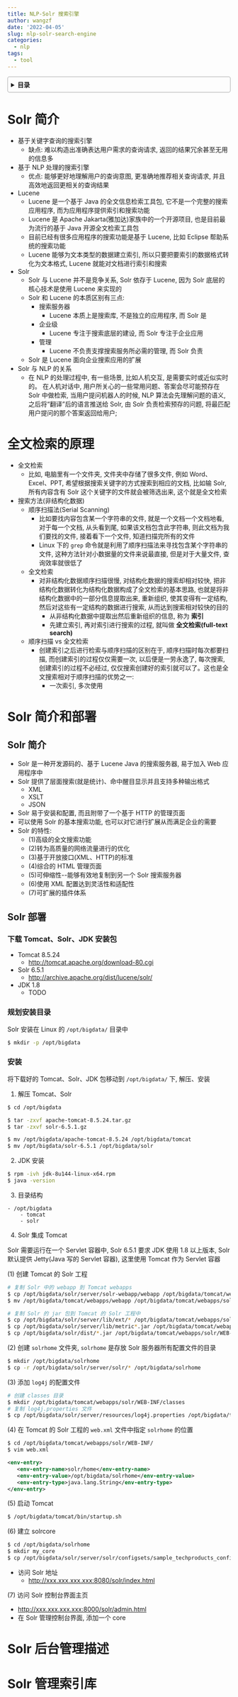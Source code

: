 ```yaml
---
title: NLP-Solr 搜索引擎
author: wangzf
date: '2022-04-05'
slug: nlp-solr-search-engine
categories:
  - nlp
tags:
  - tool
---
```


<style>
details {
    border: 1px solid #aaa;
    border-radius: 4px;
    padding: .5em .5em 0;
}
summary {
    font-weight: bold;
    margin: -.5em -.5em 0;
    padding: .5em;
}
details[open] {
    padding: .5em;
}
details[open] summary {
    border-bottom: 1px solid #aaa;
    margin-bottom: .5em;
}
img {
    pointer-events: none;
}
</style>

<details><summary>目录</summary><p>

- [Solr 简介](#solr-简介)
- [全文检索的原理](#全文检索的原理)
- [Solr 简介和部署](#solr-简介和部署)
  - [Solr 简介](#solr-简介-1)
  - [Solr 部署](#solr-部署)
    - [下载 Tomcat、Solr、JDK 安装包](#下载-tomcatsolrjdk-安装包)
    - [规划安装目录](#规划安装目录)
    - [安装](#安装)
- [Solr 后台管理描述](#solr-后台管理描述)
- [Solr 管理索引库](#solr-管理索引库)
</p></details><p></p>

# Solr 简介

- 基于关键字查询的搜索引擎
    - 缺点: 难以构造出准确表达用户需求的查询请求, 返回的结果冗余甚至无用的信息多
- 基于 NLP 处理的搜索引擎
    - 优点: 能够更好地理解用户的查询意图, 更准确地推荐相关查询请求, 并且高效地返回更相关的查询结果
- Lucene
    - Lucene 是一个基于 Java 的全文信息检索工具包, 它不是一个完整的搜索应用程序, 而为应用程序提供索引和搜索功能
    - Lucene 是 Apache Jakarta(雅加达)家族中的一个开源项目, 也是目前最为流行的基于 Java 开源全文检索工具包
    - 目前已经有很多应用程序的搜索功能是基于 Lucene, 比如 Eclipse 帮助系统的搜索功能
    - Lucene 能够为文本类型的数据建立索引, 所以只要把要索引的数据格式转化为文本格式, Lucene 就能对文档进行索引和搜索
- Solr
    - Solr 与 Lucene 并不是竞争关系, Solr 依存于 Lucene, 因为 Solr 底层的核心技术是使用 Lucene 来实现的
    - Solr 和 Lucene 的本质区别有三点:
        - 搜索服务器
            - Lucene 本质上是搜索库, 不是独立的应用程序, 而 Solr 是
        - 企业级
            - Lucene 专注于搜索底层的建设, 而 Solr 专注于企业应用
        - 管理
            - Lucene 不负责支撑搜索服务所必需的管理, 而 Solr 负责
    - Solr 是 Lucene 面向企业搜索应用的扩展
- Solr 与 NLP 的关系
    - 在 NLP 的处理过程中, 有一些场景, 比如人机交互, 是需要实时或近似实时的。
      在人机对话中, 用户所关心的一些常用问题、答案会尽可能预存在 Solr 中做检索, 
      当用户提问机器人的时候, NLP 算法会先理解问题的语义, 之后将“翻译”后的语言推送给 Solr, 
      由 Solr 负责检索预存的问题, 将最匹配用户提问的那个答案返回给用户; 

# 全文检索的原理

- 全文检索
    - 比如, 电脑里有一个文件夹, 文件夹中存储了很多文件, 例如 Word、Excel、PPT, 希望根据搜索关键字的方式搜索到相应的文档, 
      比如输 Solr, 所有内容含有 Solr 这个关键字的文件就会被筛选出来, 这个就是全文检索
- 搜索方法(非结构化数据)
    - 顺序扫描法(Serial Scanning)
        - 比如要找内容包含某一个字符串的文件, 就是一个文档一个文档地看, 对于每一个文档, 从头看到尾, 
          如果该文档包含此字符串, 则此文档为我们要找的文件, 接着看下一个文件, 知道扫描完所有的文件
        - Linux 下的 `grep` 命令就是利用了顺序扫描法来寻找包含某个字符串的文件, 这种方法针对小数据量的文件来说最直接, 
          但是对于大量文件, 查询效率就很低了
    - 全文检索
         - 对非结构化数据顺序扫描很慢, 对结构化数据的搜索却相对较快, 把非结构化数据转化为结构化数据构成了全文检索的基本思路, 
           也就是将非结构化数据中的一部分信息提取出来, 重新组织, 使其变得有一定结构, 然后对这些有一定结构的数据进行搜索, 
           从而达到搜索相对较快的目的
            - 从非结构化数据中提取出然后重新组织的信息, 称为 **索引**
            - 先建立索引, 再对索引进行搜索的过程, 就叫做 **全文检索(full-text search)**
    - 顺序扫描 vs 全文检索
        - 创建索引之后进行检索与顺序扫描的区别在于, 顺序扫描时每次都要扫描, 而创建索引的过程仅仅需要一次, 以后便是一劳永逸了, 
          每次搜索, 创建索引的过程不必经过, 仅仅搜索创建好的索引就可以了。这也是全文搜索相对于顺序扫描的优势之一:
            - 一次索引, 多次使用

# Solr 简介和部署

## Solr 简介

- Solr 是一种开发源码的、基于 Lucene Java 的搜索服务器, 易于加入 Web 应用程序中
- Solr 提供了层面搜索(就是统计)、命中醒目显示并且支持多种输出格式
    - XML
    - XSLT
    - JSON
- Solr 易于安装和配置, 而且附带了一个基于 HTTP 的管理页面
- 可以使用 Solr 的基本搜索功能, 也可以对它进行扩展从而满足企业的需要
- Solr 的特性:
    - (1)高级的全文搜索功能
    - (2)转为高质量的网络流量进行的优化
    - (3)基于开放接口(XML、HTTP)的标准
    - (4)综合的 HTML 管理页面
    - (5)可伸缩性--能够有效地复制到另一个 Solr 搜索服务器
    - (6)使用 XML 配置达到灵活性和适配性
    - (7)可扩展的插件体系

## Solr 部署

### 下载 Tomcat、Solr、JDK 安装包

- Tomcat 8.5.24
     - http://tomcat.apache.org/download-80.cgi
- Solr 6.5.1
     - http://archive.apache.org/dist/lucene/solr/
- JDK 1.8
     - TODO

### 规划安装目录

Solr 安装在 Linux 的 `/opt/bigdata/` 目录中

```bash
$ mkdir -p /opt/bigdata
```

### 安装

将下载好的 Tomcat、Solr、JDK 包移动到 `/opt/bigdata/` 下, 解压、安装

1. 解压 Tomcat、Solr

```bash
$ cd /opt/bigdata

$ tar -zxvf apache-tomcat-8.5.24.tar.gz
$ tar -zxvf solr-6.5.1.gz

$ mv /opt/bigdata/apache-tomcat-8.5.24 /opt/bigdata/tomcat
$ mv /opt/bigdata/solr-6.5.1 /opt/bigdata/solr
```

2. JDK 安装
         
```bash
$ rpm -ivh jdk-8u144-linux-x64.rpm
$ java -version
```

3. 目录结构

```
- /opt/bigdata
    - tomcat
    - solr
```

4. Solr 集成 Tomcat

Solr 需要运行在一个 Servlet 容器中, Solr 6.5.1 要求 JDK 使用 1.8 以上版本, 
Solr 默认提供 Jetty(Java 写的 Servlet 容器), 这里使用 Tomcat 作为 Servlet 容器
      
(1) 创建 Tomcat 的 Solr 工程

```bash
# 复制 Solr 中的 webapp 到 Tomcat webapps
$ cp /opt/bigdata/solr/server/solr-webapp/webapp /opt/bigdata/tomcat/webapps/
$ mv /opt/bigdata/tomcat/webapps/webapp /opt/bigdata/tomcat/webapps/solr

# 复制 Solr 的 jar 包到 Tomcat 的 Solr 工程中
$ cp /opt/bigdata/solr/server/lib/ext/* /opt/bigdata/tomcat/webapps/solr/WEB-INF/lib
$ cp /opt/bigdata/solr/server/lib/metric*.jar /opt/bigdata/tomcat/webapps/solr/WEB-INF/lib
$ cp /opt/bigdata/solr/dist/*.jar /opt/bigdata/tomcat/webapps/solr/WEB-INF/lib
```    

(2) 创建 `solrhome` 文件夹, `solrhome` 是存放 Solr 服务器所有配置文件的目录

```bash
$ mkdir /opt/bigdata/solrhome
$ cp -r /opt/bigdata/solr/server/solr/* /opt/bigdata/solrhome
```

(3) 添加 `log4j` 的配置文件

```bash
# 创建 classes 目录
$ mkdir /opt/bigdata/tomcat/webapps/solr/WEB-INF/classes
# 复制 log4j.properties 文件
$ cp /opt/bigdata/solr/server/resources/log4j.properties /opt/bigdata/tomcat/webapps/solr/WEB-INF/classes
```    

(4) 在 Tomcat 的 Solr 工程的 `web.xml` 文件中指定 `solrhome` 的位置

```bash
$ cd /opt/bigdata/tomcat/webapps/solr/WEB-INF/
$ vim web.xml
```    
         
```xml
<env-entry>
   <env-entry-name>solr/home</env-entry-name>
   <env-entry-value>/opt/bigdata/solrhome</env-entry-value>
   <env-entry-type>java.lang.String</env-entry-type>
</env-entry>
```

(5) 启动 Tomcat

```bash
$ /opt/bigdata/tomcat/bin/startup.sh
```

(6) 建立 solrcore

```bash
$ cd /opt/bigdata/solrhome
$ mkdir my_core
$ cp /opt/bigdata/solr/server/solr/configsets/sample_techproducts_config/conf /opt/bigdata/solrhome/my_core
```

- 访问 Solr 地址
    - http://xxx.xxx.xxx.xxx:8080/solr/index.html

(7) 访问 Solr 控制台界面主页

- http://xxx.xxx.xxx.xxx:8000/solr/admin.html
- 在 Solr 管理控制台界面, 添加一个 core

# Solr 后台管理描述


# Solr 管理索引库


